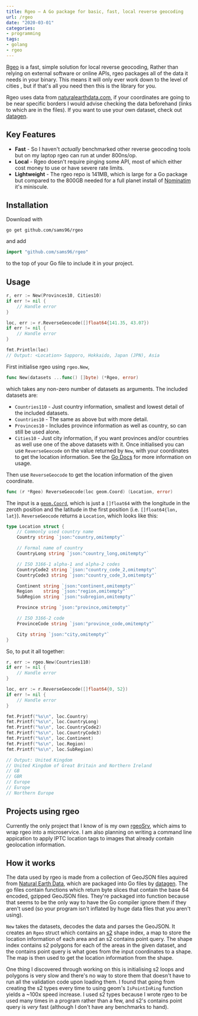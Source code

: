 ```yaml
---
title: Rgeo — A Go package for basic, fast, local reverse geocoding
url: /rgeo
date: "2020-03-01"
categories:
- programming
tags:
- golang
- rgeo
---
```


[Rgeo](https://github.com/sams96/rgeo) is a fast, simple solution for local
reverse geocoding, Rather than relying on external software or online APIs, rgeo
packages all of the data it needs in your binary. This means it will only ever
work down to the level of cities , but if that's all you need then this is the
library for you.
<!--more-->

Rgeo uses data from [naturalearthdata.com](https://naturalearthdata.com), if
your coordinates are going to be near specific borders I would advise checking
the data beforehand (links to which are in the files). If you want to use your
own dataset, check out
[datagen](https://github.com/sams96/rgeo/tree/master/datagen).

## Key Features

 - **Fast** - So I haven't _actually_ benchmarked other reverse geocoding tools
   but on my laptop rgeo can run at under 800ns/op.
 - **Local** - Rgeo doesn't require pinging some API, most of which either cost
   money to use or have severe rate limits.
 - **Lightweight** - The rgeo repo is 141MB, which is large for a Go package but
   compared to the 800GB needed for a full planet install of
   [Nominatim](https://nominatim.org/release-docs/latest/admin/Installation/#hardware)
   it's miniscule.

## Installation

Download with

	go get github.com/sams96/rgeo

and add

```go
import "github.com/sams96/rgeo"
```

to the top of your Go file to include it in your project.

## Usage

```go
r, err := New(Provinces10, Cities10)
if err != nil {
	// Handle error
}

loc, err := r.ReverseGeocode([]float64{141.35, 43.07})
if err != nil {
	// Handle error
}

fmt.Println(loc)
// Output: <Location> Sapporo, Hokkaido, Japan (JPN), Asia
```

First initialise rgeo using `rgeo.New`,
```go
func New(datasets ...func() []byte) (*Rgeo, error)
```
which takes any non-zero number of datasets as arguments. The included datasets
are:
 - `Countries110` - Just country information, smallest and lowest detail of the
   included datasets.
 - `Countries10` - The same as above but with more detail.
 - `Provinces10` - Includes province information as well as country, so can
   still be used alone.
 - `Cities10` - Just city information, if you want provinces and/or countries as
   well use one of the above datasets with it.
Once initialised you can use `ReverseGeocode` on the value returned by `New`,
with your coordinates to get the location information. See the [Go
Docs](https://pkg.go.dev/github.com/sams96/rgeo) for more information on usage.

Then use `ReverseGeocode` to get the location information of the given coordinate.

```go
func (r *Rgeo) ReverseGeocode(loc geom.Coord) (Location, error)
```

The input is a [`geom.Coord`](https://github.com/twpayne/go-geom), which is just
a `[]float64` with the longitude in the zeroth position and the latitude in the
first position (i.e. `[]float64{lon, lat}`). `ReverseGeocode` returns a
`Location`, which looks like this:

```go
type Location struct {
	// Commonly used country name
	Country string `json:"country,omitempty"`

	// Formal name of country
	CountryLong string `json:"country_long,omitempty"`

	// ISO 3166-1 alpha-1 and alpha-2 codes
	CountryCode2 string `json:"country_code_2,omitempty"`
	CountryCode3 string `json:"country_code_3,omitempty"`

	Continent string `json:"continent,omitempty"`
	Region    string `json:"region,omitempty"`
	SubRegion string `json:"subregion,omitempty"`

	Province string `json:"province,omitempty"`

	// ISO 3166-2 code
	ProvinceCode string `json:"province_code,omitempty"`

	City string `json:"city,omitempty"`
}
```

So, to put it all together:

```go
r, err := rgeo.New(Countries110)
if err != nil {
	// Handle error
}

loc, err := r.ReverseGeocode([]float64{0, 52})
if err != nil {
	// Handle error
}

fmt.Printf("%s\n", loc.Country)
fmt.Printf("%s\n", loc.CountryLong)
fmt.Printf("%s\n", loc.CountryCode2)
fmt.Printf("%s\n", loc.CountryCode3)
fmt.Printf("%s\n", loc.Continent)
fmt.Printf("%s\n", loc.Region)
fmt.Printf("%s\n", loc.SubRegion)

// Output: United Kingdom
// United Kingdom of Great Britain and Northern Ireland
// GB
// GBR
// Europe
// Europe
// Northern Europe
```

## Projects using rgeo

Currently the only project that I know of is my own
[rgeoSrv](https://github.com/sams96/rgeoSrv), which aims to wrap rgeo into a
microservice. I am also planning on writing a command line appication to apply
IPTC location tags to images that already contain geolocation information.

## How it works

The data used by rgeo is made from a collection of GeoJSON files aquired from
[Natural Earth
Data](https://github.com/nvkelso/natural-earth-vector/tree/master/geojson),
which are packaged into Go files by
[datagen](https://github.com/sams96/rgeo/tree/master/datagen). The go files
contain functions which return byte slices that contain the base 64 encoded,
gzipped GeoJSON files. They're packaged into function because that seems to be
the only way to have the Go compiler ignore them if they aren't used (so your
program isn't inflated by huge data files that you aren't using).

`New` takes the datasets, decodes the data and parses the GeoJSON. It creates an
`Rgeo` struct which contains an [s2](https://github.com/golang/geo) shape index,
a map to store the location information of each area and an s2 contains point
query. The shape index contains s2 polygons for each of the areas in the given
dataset, and the contains point query is what goes from the input coordinates to
a shape. The map is then used to get the location information from the shape.

One thing I discovered through working on this is initialising s2 loops and
polygons is very slow and there's no way to store them that doesn't have to run
all the validation code upon loading them. I found that going from creating the
s2 types every time to using geom's `IsPointInRing` function yields a ~100x
speed increase. I used s2 types because I wrote rgeo to be used many times in a
program rather than a few, and s2's contains point query is _very_ fast
(although I don't have any benchmarks to hand).
